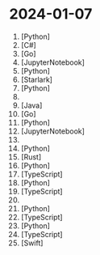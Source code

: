 # 2024-01-07

1. [](https://github.comundefined "Code and dataset for photorealistic Codec Avatars driven from audio") [Python]
2. [](https://github.comundefined ".NET MAUI is the .NET Multi-platform App UI, a framework for building native device applications spanning mobile, tablet, and desktop.") [C#]
3. [](https://github.comundefined "") [Go]
4. [](https://github.comundefined "Mobile ALOHA: Learning Bimanual Mobile Manipulation with Low-Cost Whole-Body Teleoperation") [JupyterNotebook]
5. [](https://github.comundefined "Imitation Learning algorithms with Co-traing for Mobile ALOHA: ACT, Diffusion Policy, VINN") [Python]
6. [](https://github.comundefined "Public interface definitions of Google APIs.") [Starlark]
7. [](https://github.comundefined "Instant voice cloning by MyShell.") [Python]
8. [](https://github.comundefined "深入探索精选的套壳站和必备API资源。本文为初学者和经验丰富的运营者提供一站式指南，涵盖常见问题解答和基础攻略，助您迈向套壳站副业成功之路。Dive into a curated selection of shell sites and essential APIs. This article offers a comprehensive guide for both beginners and seasoned operators, covering FAQs and basic strategies to propel you towards success in your shell site side hustle.") 
9. [](https://github.comundefined "🇨🇳 GitHub中文排行榜，各语言分设「软件 | 资料」榜单，精准定位中文好项目。各取所需，高效学习。") [Java]
10. [](https://github.comundefined "Convert the Github Copilot request into a ChatGPT request, free to use the GPT-4 model.") [Go]
11. [](https://github.comundefined "") [Python]
12. [](https://github.comundefined "12 Lessons, Get Started Building with Generative AI 🔗 https://microsoft.github.io/generative-ai-for-beginners/") [JupyterNotebook]
13. [](https://github.comundefined "This repository contains a 90-day cybersecurity study plan, along with resources and materials for learning various cybersecurity concepts and technologies. The plan is organized into daily tasks, covering topics such as Network+, Security+, Linux, Python, Traffic Analysis, Git, ELK, AWS, Azure, and Hacking. The repository also includes a `LEARN.md") 
14. [](https://github.comundefined "Unofficial Implementation of Animate Anyone") [Python]
15. [](https://github.comundefined "Unix-like kernel written in Rust") [Rust]
16. [](https://github.comundefined "") [Python]
17. [](https://github.comundefined "Build in-app AI chatbots 🤖, and AI-powered Textareas ✨, into react web apps.") [TypeScript]
18. [](https://github.comundefined "A framework for few-shot evaluation of autoregressive language models.") [Python]
19. [](https://github.comundefined "Universal dependency update tool that fits into your workflows.") [TypeScript]
20. [](https://github.comundefined "Animate Anyone: Consistent and Controllable Image-to-Video Synthesis for Character Animation") 
21. [](https://github.comundefined "香色闺阁+阅读3.0书源+源阅读+爱阅书香+花火阅读+读不舍手+IPTV源+IPA巨魔应用=自动更新") [Python]
22. [](https://github.comundefined "Jan is an open source alternative to ChatGPT that runs 100% offline on your computer") [TypeScript]
23. [](https://github.comundefined "Generative AI reference workflows optimized for accelerated infrastructure and microservice architecture.") [Python]
24. [](https://github.comundefined "The open-source AI chat interface for everyone.") [TypeScript]
25. [](https://github.comundefined "A type-safe, Swift-language layer over SQLite3.") [Swift]
